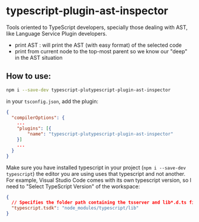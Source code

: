 # typescript-plugin-ast-inspector

Tools oriented to TypeScript developers, specially those dealing with AST, like Language Service Plugin developers. 

* print AST : will print the AST (with easy format) of the selected code
* print from current node to the top-most parent so we know our "deep" in the AST situation

<!-- ![subclasses-of screencast WIP](doc-assets/screencast.gif) -->

## How to use: 

```sh
npm i --save-dev typescript-plutypescript-plugin-ast-inspector
```

in your `tsconfig.json`, add the plugin: 

```json
{
  "compilerOptions": {
    ...
    "plugins": [{
        "name": "typescript-plutypescript-plugin-ast-inspector"
    }]
    ...
  }
}
```

Make sure you have installed typescript in your project (`npm i --save-dev typescript`) the editor you are using uses that typescript and not another. For example, Visual Studio Code comes with its own typescript version, so I need to "Select TypeScript Version" of the workspace: 
```json
{
  // Specifies the folder path containing the tsserver and lib*.d.ts files to use.
  "typescript.tsdk": "node_modules/typescript/lib"
}
```
